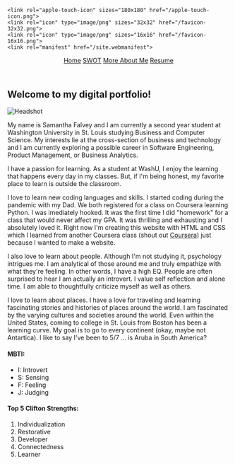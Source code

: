 
<html lang="en">
<head>
	<meta charset="UTF-8">
	<title>Samantha Falvey</title>
	<link rel ="stylesheet" href="/Users/sammyfalvey/Desktop/Code/mySite/CSS/mySiteStylesheet.css"> 
	<script src = "/Users/sammyfalvey/Desktop/Code/mySite/JS/mySiteJS.js"></script>


    <link rel="apple-touch-icon" sizes="180x180" href="/apple-touch-icon.png">
    <link rel="icon" type="image/png" sizes="32x32" href="/favicon-32x32.png">
    <link rel="icon" type="image/png" sizes="16x16" href="/favicon-16x16.png">
    <link rel="manifest" href="/site.webmanifest">

</head>

<body>
<header>

<nav>
<a href = "file:///Users/sammyfalvey/Desktop/Code/mySite/mySiteIndex.html">Home</a>
<a href = "file:///Users/sammyfalvey/Desktop/Code/mySite/SWOT.html">SWOT</a>
<a href = "file:///Users/sammyfalvey/Desktop/Code/mySite/moreAboutMe.html">More About Me</a>
<a href = "file:///Users/sammyfalvey/Desktop/Code/mySite/Resume.html">Resume </a>
</nav>
</header>
<h2 class = "welcome"> Welcome to my digital portfolio! </h2>
<section class = "welcome">
<img src= "file:///Users/sammyfalvey/Desktop/Code/mySite/IMG/IMG_0531.JPG" alt = "Headshot" id="frontPhoto"/>
</section>


<p id = "firstp">
My name is Samantha Falvey and I am currently a second year student at Washington University in St. Louis studying Business and Computer Science. My interests lie at the cross-section of business and technology and I am currently exploring a possible career in Software Engineering, Product Management, or Business Analytics.
</p> 

<section class = "welcome" id = "leftwelcome">

<p>
I have a passion for learning. As a student at WashU, I enjoy the learning that happens every day in my classes. But, if I'm being honest, my favorite place to learn is outside the classroom. 
</p>
<p>
I love to learn new coding languages and skills. I started coding during the pandemic with my Dad. We both registered for a class on Coursera learning Python. I was imediately hooked. It was the first time I did "homework" for a class that would never affect my GPA. It was thrilling and exhausting and I absolutely loved it. Right now I'm creating this website with HTML and CSS which I learned from another Coursera class (shout out <a href="https://www.coursera.org/"> Coursera</a>) just because I wanted to make a website.
</p>
<p>
I also love to learn about people. Although I'm not studying it, psychology intrigues me. I am analytical of those around me and truly empathize with what they're feeling. In other words, I have a high EQ. People are often surprised to hear I am actually an introvert. I value self reflection and alone time. I am able to thoughtfully criticize myself as well as others.
</p>
<p>
I love to learn about places. I have a love for traveling and learning fascinating stories and histories of places around the world. I am fascinated by the varying cultures and societies around the world. Even within the United States, coming to college in St. Louis from Boston has been a learning curve. My goal is to go to every continent (okay, maybe not Antartica). I like to say I've been to 5/7 ... is Aruba in South America? 
</p>
<p>

</p>
</section>

<section class = "welcome" id = "righttwelcome">

<h4 id = "MBTI">MBTI:</h4>
<ul>
<li>I: Introvert</li>
<li>S: Sensing </li>
<li>F: Feeling </li>
<li>J: Judging </li>
</ul>
<h4 id = "clifton">Top 5 Clifton Strengths:</h4>
<ol>
<li>Individualization </li>
<li>Restorative </li>
<li>Developer </li>
<li>Connectedness </li>
<li>Learner </li>
</ol>

</section>



</body>